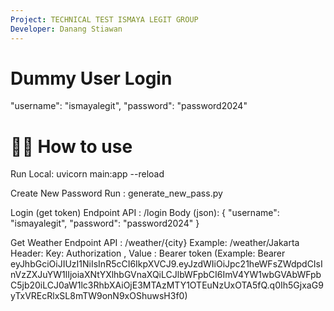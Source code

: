 ```yaml
---
Project: TECHNICAL TEST ISMAYA LEGIT GROUP
Developer: Danang Stiawan
---
```


# Dummy User Login

"username": "ismayalegit",
"password": "password2024"

# 💁‍♀️ How to use

Run Local:
uvicorn main:app --reload

Create New Password
Run : generate_new_pass.py

Login (get token)
Endpoint API : /login
Body (json):
{
"username": "ismayalegit",
"password": "password2024"
}

Get Weather
Endpoint API : /weather/{city} Example: /weather/Jakarta
Header: Key: Authorization , Value : Bearer token (Example: Bearer eyJhbGciOiJIUzI1NiIsInR5cCI6IkpXVCJ9.eyJzdWIiOiJpc21heWFsZWdpdCIsInVzZXJuYW1lIjoiaXNtYXlhbGVnaXQiLCJlbWFpbCI6ImV4YW1wbGVAbWFpbC5jb20iLCJ0aW1lc3RhbXAiOjE3MTAzMTY1OTEuNzUxOTA5fQ.q0Ih5GjxaG9yTxVREcRlxSL8mTW9onN9xOShuwsH3f0)
